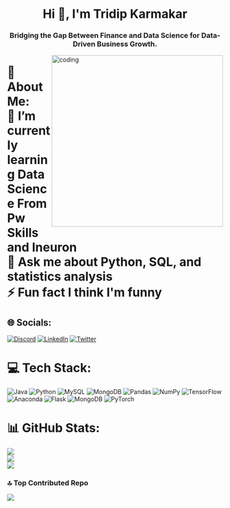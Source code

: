 
<h1 align="center">Hi 👋, I'm Tridip Karmakar</h1>
<h3 align="center">Bridging the Gap Between Finance and Data Science for Data-Driven Business Growth.</h3>

<img align="right" alt="coding" width ="400" src="https://i.pinimg.com/originals/54/e3/7d/54e37d8074ebcde1d96c77d7b2a7f310.gif">
<h1> 💫 About Me:
<br>🌱 I’m currently learning Data Science  From Pw Skills and Ineuron<br>💬 Ask me about Python, SQL, and statistics analysis<br>⚡ Fun fact I think I'm funny


## 🌐 Socials:
[![Discord](https://img.shields.io/badge/Discord-%237289DA.svg?logo=discord&logoColor=white)](https://discord.gg/Tridip#9529) [![LinkedIn](https://img.shields.io/badge/LinkedIn-%230077B5.svg?logo=linkedin&logoColor=white)](https://linkedin.com/in/tridip-k-228b2017b) [![Twitter](https://img.shields.io/badge/Twitter-%231DA1F2.svg?logo=Twitter&logoColor=white)](https://twitter.com/theinformalbong) 

# 💻 Tech Stack:
![Java](https://img.shields.io/badge/java-%23ED8B00.svg?style=for-the-badge&logo=java&logoColor=white) ![Python](https://img.shields.io/badge/python-3670A0?style=for-the-badge&logo=python&logoColor=ffdd54) ![MySQL](https://img.shields.io/badge/mysql-%2300f.svg?style=for-the-badge&logo=mysql&logoColor=white) ![MongoDB](https://img.shields.io/badge/MongoDB-%234ea94b.svg?style=for-the-badge&logo=mongodb&logoColor=white) ![Pandas](https://img.shields.io/badge/pandas-%23150458.svg?style=for-the-badge&logo=pandas&logoColor=white) ![NumPy](https://img.shields.io/badge/numpy-%23013243.svg?style=for-the-badge&logo=numpy&logoColor=white) ![TensorFlow](https://img.shields.io/badge/TensorFlow-%23FF6F00.svg?style=for-the-badge&logo=TensorFlow&logoColor=white) ![Anaconda](https://img.shields.io/badge/Anaconda-%2344A833.svg?style=for-the-badge&logo=anaconda&logoColor=white) ![Flask](https://img.shields.io/badge/flask-%23000.svg?style=for-the-badge&logo=flask&logoColor=white) ![MongoDB](https://img.shields.io/badge/MongoDB-%234ea94b.svg?style=for-the-badge&logo=mongodb&logoColor=white) ![PyTorch](https://img.shields.io/badge/PyTorch-%23EE4C2C.svg?style=for-the-badge&logo=PyTorch&logoColor=white)
# 📊 GitHub Stats:
![](https://github-readme-stats.vercel.app/api?username=tridipkarmakar&theme=default&hide_border=false&include_all_commits=false&count_private=false)<br/>
![](https://github-readme-streak-stats.herokuapp.com/?user=tridipkarmakar&theme=default&hide_border=false)<br/>
![](https://github-readme-stats.vercel.app/api/top-langs/?username=tridipkarmakar&theme=default&hide_border=false&include_all_commits=false&count_private=false&layout=compact)
### 🔝 Top Contributed Repo
![](https://github-contributor-stats.vercel.app/api?username=tridipkarmakar&limit=5&theme=flat&combine_all_yearly_contributions=true)
